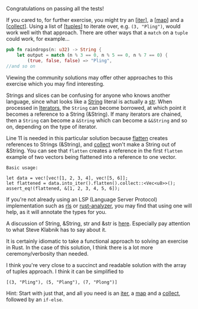 Congratulations on passing all the tests!

If you cared to, for further exercise, you might try an [[iter](https://doc.rust-lang.org/std/primitive.slice.html#method.iter)], a [[map](https://doc.rust-lang.org/std/iter/trait.Iterator.html#method.map)] and a [[collect](https://doc.rust-lang.org/std/iter/trait.Iterator.html#method.collect)]. Using a list of [[tuples](https://doc.rust-lang.org/stable/rust-by-example/primitives/tuples.html)] to iterate over, e.g. `(3, "Pling")`, would work well with that approach. There are other ways that a `match` on a `tuple` could work, for example...

```rust
pub fn raindrops(n: u32) -> String {
    let output = match (n % 3 == 0, n % 5 == 0, n % 7 == 0) {
        (true, false, false) => "Pling",
//and so on
```

Viewing the community solutions may offer other approaches to this exercise which you may find interesting.

Strings and slices can be confusing for anyone who knows another language, since
what looks like a
[String](https://doc.rust-lang.org/std/string/struct.String.html) literal is
actually a [str](https://doc.rust-lang.org/std/primitive.str.html). When
processed in
[Iterators](https://doc.rust-lang.org/std/iter/trait.Iterator.html), the
`String` can become borrowed, at which point it becomes a reference to a String
(&String). If many iterators are chained, then a `String` can become a `&String`
which can become a `&&String` and so on, depending on the type of iterator.

Line 11 is needed in this particular solution because
[flatten](https://doc.rust-lang.org/std/iter/trait.Iterator.html#method.flatten)
creates references to Strings (&String), and
[collect](https://doc.rust-lang.org/std/iter/trait.Iterator.html#method.collect)
won't make a String out of &String. You can see that `flatten` creates a
reference in the first `flatten` example of two vectors being flattened into a
reference to one vector.

```
Basic usage:

let data = vec![vec![1, 2, 3, 4], vec![5, 6]];
let flattened = data.into_iter().flatten().collect::<Vec<u8>>();
assert_eq!(flattened, &[1, 2, 3, 4, 5, 6]);
```

If you're not already using an LSP (Language Server Protocol) implementation
such as [rls](https://github.com/rust-lang/rls) or
[rust-analyzer](https://rust-analyzer.github.io/), you may find that using one
will help, as it will annotate the types for you.

A discussion of String, &String, str and &str is
[here](https://users.rust-lang.org/t/whats-the-difference-between-string-and-str/10177).
Especially pay attention to what Steve Klabnik has to say about it.

It is certainly idiomatic to take a functional approach to solving an exercise
in Rust. In the case of this solution, I think there is a lot more
ceremony/verbosity than needed.

I think you're very close to a succinct and readable solution with the array of
tuples approach. I think it can be simplified to

```
[(3, "Pling"), (5, "Plang"), (7, "Plong")]
```

Hint: Start with just that, and all you need is an
[iter](https://doc.rust-lang.org/std/primitive.slice.html#method.iter), a
[map](https://doc.rust-lang.org/std/iter/trait.Iterator.html#method.map) and a
[collect](https://doc.rust-lang.org/std/iter/trait.Iterator.html#method.collect),
followed by an `if-else`.

